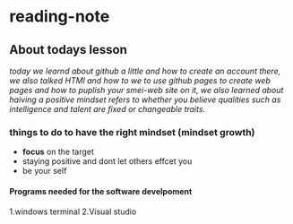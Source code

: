 # **reading-note**

## About todays lesson 
*today we learnd about github a little and how to create an account there, we also talked HTMl and how to we to use github pages to create web pages and how to puplish your smei-web site on it, we also learned about haiving a positive mindset refers to whether you believe qualities such as intelligence and talent are fixed or changeable traits.*

### things to do to have the right mindset **(mindset growth)** 
* **focus** on the target 
* staying positive and dont let others effcet you
* be your self

#### **Programs needed for the software develpoment** 
1.windows terminal 
2.Visual studio 
